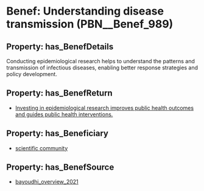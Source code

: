 # Benef: __Understanding disease transmission__ (PBN__Benef_989)

## Property: has_BenefDetails

Conducting epidemiological research helps to understand the patterns and transmission of infectious diseases, enabling better response strategies and policy development.

## Property: has_BenefReturn

* [Investing in epidemiological research improves public health outcomes and guides public health interventions.](../BenefReturn/PBN__BenefReturn_1096)

## Property: has_Beneficiary

* [scientific community](../Stakeholder/PBN__Stakeholder_348)

## Property: has_BenefSource

* [bayoudhi_overview_2021](../Article/PBN__Article_204)

